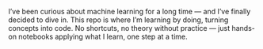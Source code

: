 I’ve been curious about machine learning for a long time — and I’ve finally decided to dive in. This repo is where I’m learning by doing, turning concepts into code. No shortcuts, no theory without practice — just hands-on notebooks applying what I learn, one step at a time.
